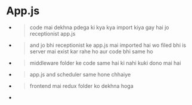 # App.js
- > code mai dekhna pdega ki kya kya import kiya gay hai jo receptionist app.js
- > and jo bhi receptionist ke app.js mai imported hai wo filed bhi is server mai exist kar rahe ho aur code bhi same ho
- > middleware folder ke code same hai ki nahi kuki dono mai hai 
- > app.js and scheduler same hone chhaiye 
- > frontend mai redux folder ko dekhna hoga
- > 